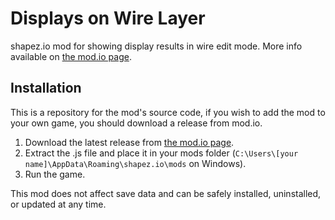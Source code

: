 # Displays on Wire Layer

shapez.io mod for showing display results in wire edit mode. More info available on [the mod.io page](https://shapez.mod.io/displays-on-wire-layer).

## Installation

This is a repository for the mod's source code, if you wish to add the mod to your own game, you should download a release from mod.io.

1. Download the latest release from [the mod.io page](https://shapez.mod.io/displays-on-wire-layer).
2. Extract the .js file and place it in your mods folder (`C:\Users\[your name]\AppData\Roaming\shapez.io\mods` on Windows).
3. Run the game.

This mod does not affect save data and can be safely installed, uninstalled, or updated at any time.
